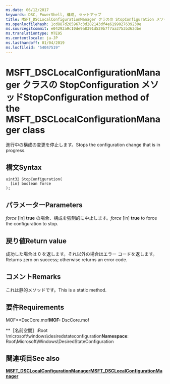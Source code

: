 ```yaml
---
ms.date: 06/12/2017
keywords: DSC, PowerShell, 構成, セットアップ
title: MSFT_DSCLocalConfigurationManager クラスの StopConfiguration メソッド
ms.openlocfilehash: 1cd887d205967c3d282143df4e6199027639230e
ms.sourcegitcommit: e04292a9c10de9a8391d529b7f7aa3753b362dbe
ms.translationtype: MTE95
ms.contentlocale: ja-JP
ms.lasthandoff: 01/04/2019
ms.locfileid: "54047519"
---
```

# <a name="stopconfiguration-method-of-the-msftdsclocalconfigurationmanager-class"></a><span data-ttu-id="b9d91-103">MSFT_DSCLocalConfigurationManager クラスの StopConfiguration メソッド</span><span class="sxs-lookup"><span data-stu-id="b9d91-103">StopConfiguration method of the MSFT_DSCLocalConfigurationManager class</span></span>

<span data-ttu-id="b9d91-104">進行中の構成の変更を停止します。</span><span class="sxs-lookup"><span data-stu-id="b9d91-104">Stops the configuration change that is in progress.</span></span>

## <a name="syntax"></a><span data-ttu-id="b9d91-105">構文</span><span class="sxs-lookup"><span data-stu-id="b9d91-105">Syntax</span></span>

```mof
uint32 StopConfiguration(
  [in] boolean force
);
```

## <a name="parameters"></a><span data-ttu-id="b9d91-106">パラメーター</span><span class="sxs-lookup"><span data-stu-id="b9d91-106">Parameters</span></span>

<span data-ttu-id="b9d91-107">*force* \[in\] **true** の場合、構成を強制的に中止します。</span><span class="sxs-lookup"><span data-stu-id="b9d91-107">*force* \[in\] **true** to force the configuration to stop.</span></span>

## <a name="return-value"></a><span data-ttu-id="b9d91-108">戻り値</span><span class="sxs-lookup"><span data-stu-id="b9d91-108">Return value</span></span>

<span data-ttu-id="b9d91-109">成功した場合は 0 を返します。それ以外の場合はエラー コードを返します。</span><span class="sxs-lookup"><span data-stu-id="b9d91-109">Returns zero on success; otherwise returns an error code.</span></span>

## <a name="remarks"></a><span data-ttu-id="b9d91-110">コメント</span><span class="sxs-lookup"><span data-stu-id="b9d91-110">Remarks</span></span>

<span data-ttu-id="b9d91-111">これは静的メソッドです。</span><span class="sxs-lookup"><span data-stu-id="b9d91-111">This is a static method.</span></span>

## <a name="requirements"></a><span data-ttu-id="b9d91-112">要件</span><span class="sxs-lookup"><span data-stu-id="b9d91-112">Requirements</span></span>

<span data-ttu-id="b9d91-113">MOF\*\*DscCore.mof</span><span class="sxs-lookup"><span data-stu-id="b9d91-113">**MOF:** DscCore.mof</span></span>

<span data-ttu-id="b9d91-114">\*\*［名前空間］:Root \microsoft\windows\desiredstateconfiguration</span><span class="sxs-lookup"><span data-stu-id="b9d91-114">**Namespace**: Root\Microsoft\Windows\DesiredStateConfiguration</span></span>

## <a name="see-also"></a><span data-ttu-id="b9d91-115">関連項目</span><span class="sxs-lookup"><span data-stu-id="b9d91-115">See also</span></span>

[<span data-ttu-id="b9d91-116">**MSFT_DSCLocalConfigurationManager**</span><span class="sxs-lookup"><span data-stu-id="b9d91-116">**MSFT_DSCLocalConfigurationManager**</span></span>](msft-dsclocalconfigurationmanager.md)